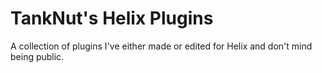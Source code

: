 # TankNut's Helix Plugins
A collection of plugins I've either made or edited for Helix and don't mind being public.
